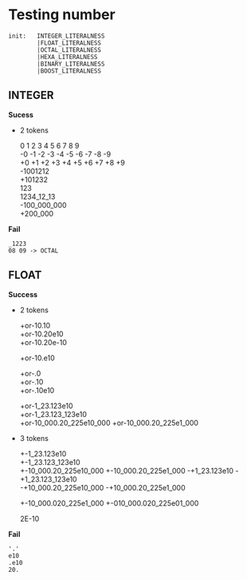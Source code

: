 # Testing number
```
init:   INTEGER_LITERALNESS 
        |FLOAT_LITERALNESS
        |OCTAL_LITERALNESS
        |HEXA_LITERALNESS
        |BINARY_LITERALNESS
        |BOOST_LITERALNESS
```
## INTEGER
**Sucess**

- 2 tokens


    0 1 2 3 4 5 6 7 8 9     
    -0 -1 -2 -3 -4 -5 -6 -7 -8 -9   
    +0 +1 +2 +3 +4 +5 +6 +7 +8 +9   
    -1001212    
    +101232     
    123     
    1234_12_13  
    -100_000_000    
    +200_000

**Fail**

    _1223   
    08 09 -> OCTAL



## FLOAT
**Success** 
- 2 tokens 


    +or-10.10   
    +or-10.20e10  
    +or-10.20e-10

    +or-10.e10    

    +or-.0    
    +or-.10   
    +or-.10e10   

    +or-1_23.123e10     
    +or-1_23.123_123e10   
    +or-10_000.20_225e10_000
    +or-10_000.20_225e1_000

- 3 tokens


    +-1_23.123e10     
    +-1_23.123_123e10   
    +-10_000.20_225e10_000
    +-10_000.20_225e1_000
    -+1_23.123e10 
    -+1_23.123_123e10   
    -+10_000.20_225e10_000
    -+10_000.20_225e1_000

    +-10_000.020_225e1_000
    +-010_000.020_225e01_000

    2E-10

**Fail**

    '.'     
    e10 
    .e10
    20.














